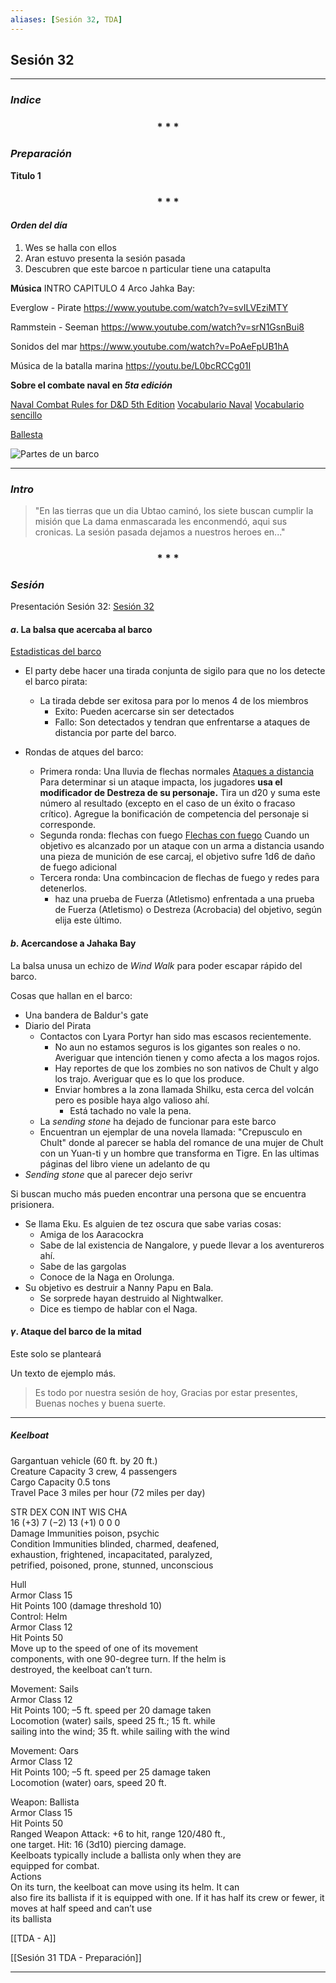 ```yaml
---
aliases: [Sesión 32, TDA]
---
```


## Sesión  32
---

### _Indice_

<div align='center'>
   <h3> * * * </h3>
</div>

### _Preparación_

**Titulo 1**

<div align='center'>
   <h3> * * * </h3>
</div>

#### _Orden del día_

1. Wes se halla con ellos 
2. Aran estuvo presenta la sesión pasada
3. Descubren que este barcoe n particular tiene una catapulta


**Música**
INTRO CAPITULO 4 Arco Jahka Bay:

Everglow - Pirate
<https://www.youtube.com/watch?v=svILVEziMTY>

Rammstein - Seeman
<https://www.youtube.com/watch?v=srN1GsnBui8>

Sonidos del mar
<https://www.youtube.com/watch?v=PoAeFpUB1hA>

Música de la batalla marina
<https://youtu.be/L0bcRCCg01I>

**Sobre el combate naval en _5ta edición_**

[Naval Combat Rules for D&D 5th Edition](https://www.tribality.com/2014/12/26/naval-combat-rules-dd-5th-edition-part-1/)
[Vocabulario Naval](https://www.escuelabalearnautica.com/diccionario-nautico-escuela-balear)
[Vocabulario sencillo](https://www.balearia.com/es/blog/de-grumete-a-capitan-vocabulario-maritimo-basico-i)

[Ballesta](https://5e.tools/objects.html#ballista_dmg)

![Partes de un barco](https://bit.ly/3aoxjaG)

---

### _Intro_

>"En las tierras que un dia Ubtao caminó, los siete buscan cumplir la misión que La dama enmascarada les enconmendó, aqui sus cronicas. La sesión pasada dejamos a nuestros heroes en..."

<div align='center'>
   <h3> * * * </h3>
</div>

### _Sesión_

Presentación Sesión 32:
[Sesión 32](https://bit.ly/3PyOhXg)


#### $a$.  La balsa que acercaba al barco

[Estadisticas del barco](https://www.dndbeyond.com/vehicles/sailing-ship)

- El party debe hacer una tirada conjunta de sigilo para que no los detecte el barco pirata:
	- La tirada debde ser exitosa para por lo menos 4 de los miembros
		- Exito: Pueden acercarse sin ser detectados
		- Fallo: Son detectados y tendran que enfrentarse a ataques de distancia por parte del barco.

- Rondas de atques del barco:
	- Primera ronda: Una lluvia de flechas normales
	  [Ataques a distancia](https://www.diariotiempo.com.ar/zona-gamers/dungeons-dragons-todo-lo-que-necesita-saber-sobre-el-uso-de-armas-a-distancia/)
		  Para determinar si un ataque impacta, los jugadores **usa el modificador de Destreza de su personaje.** Tira un d20 y suma este número al resultado (excepto en el caso de un éxito o fracaso crítico). Agregue la bonificación de competencia del personaje si corresponde.
	- Segunda ronda: flechas con fuego
	  [Flechas con fuego](https://dnd5e.fandom.com/es/wiki/Flechas_de_fuego)
		  Cuando un objetivo es alcanzado por un ataque con un arma a distancia usando una pieza de munición de ese carcaj, el objetivo sufre 1d6 de daño de fuego adicional
	- Tercera ronda: Una combincacion de flechas de fuego y redes para detenerlos.
		- haz una prueba de Fuerza (Atletismo) enfrentada a una prueba de Fuerza (Atletismo) o Destreza (Acrobacia) del objetivo, según elija este último.


#### $b$. Acercandose a Jahaka Bay

La balsa unusa un echizo de _Wind Walk_ para poder escapar rápido del barco.

Cosas que hallan en el barco:
- Una bandera de Baldur's gate
- Diario del Pirata
	- Contactos con Lyara Portyr han sido mas escasos recientemente.
		- No aun no estamos seguros is los gigantes son reales o no. Averiguar que intención tienen y como afecta a los magos rojos.
		- Hay reportes de que los zombies no son nativos de Chult y algo los trajo. Averiguar que es lo que los produce.
		- Enviar hombres a la zona llamada Shilku, esta cerca del volcán pero es posible haya algo valioso ahí.
			- Está tachado no vale la pena.
	- La _sending stone_ ha dejado de funcionar para este barco
	- Encuentran un ejemplar de una novela llamada: "Crepusculo en Chult" donde al parecer se habla del romance de una mujer de Chult con un Yuan-ti y un hombre que transforma en Tigre. En las ultimas páginas del libro viene un adelanto de qu
- _Sending stone_ que al parecer dejo serivr

Si buscan mucho más pueden encontrar una persona que se encuentra prisionera.
- Se llama Eku. Es alguien de tez oscura que sabe varias cosas:
	- Amiga de los Aaracockra
	- Sabe de lal existencia de Nangalore, y puede llevar a los aventureros ahí.
	- Sabe de las gargolas 
	- Conoce de la Naga en Orolunga.
- Su objetivo es destruir a Nanny Papu en Bala. 
	- Se sorprede hayan destruido al Nightwalker.
	- Dice es tiempo de hablar con el Naga.

#### $\gamma$. Ataque del barco de la mitad

Este solo se planteará

Un texto de ejemplo más.


> Es todo por nuestra sesión de hoy, Gracias por estar presentes, Buenas noches y buena suerte.

---


##### Keelboat  
Gargantuan vehicle (60 ft. by 20 ft.)  
Creature Capacity 3 crew, 4 passengers  
Cargo Capacity 0.5 tons  
Travel Pace 3 miles per hour (72 miles per day) 

STR DEX CON INT WIS CHA  
16 (+3) 7 (−2) 13 (+1) 0 0 0  
Damage Immunities poison, psychic  
Condition Immunities blinded, charmed, deafened,  
exhaustion, frightened, incapacitated, paralyzed,  
petrified, poisoned, prone, stunned, unconscious 

Hull  
Armor Class 15  
Hit Points 100 (damage threshold 10)  
Control: Helm  
Armor Class 12  
Hit Points 50  
Move up to the speed of one of its movement  
components, with one 90-degree turn. If the helm is  
destroyed, the keelboat can’t turn. 

Movement: Sails  
Armor Class 12  
Hit Points 100; –5 ft. speed per 20 damage taken  
Locomotion (water) sails, speed 25 ft.; 15 ft. while  
sailing into the wind; 35 ft. while sailing with the wind 

Movement: Oars  
Armor Class 12  
Hit Points 100; –5 ft. speed per 25 damage taken  
Locomotion (water) oars, speed 20 ft. 

Weapon: Ballista  
Armor Class 15  
Hit Points 50  
Ranged Weapon Attack: +6 to hit, range 120/480 ft.,  
one target. Hit: 16 (3d10) piercing damage.  
Keelboats typically include a ballista only when they are  
equipped for combat.  
Actions  
On its turn, the keelboat can move using its helm. It can  
also fire its ballista if it is equipped with one. If it has half
its crew or fewer, it moves at half speed and can’t use  
its ballista

[[TDA - A]]

[[Sesión 31 TDA - Preparación]]

---

